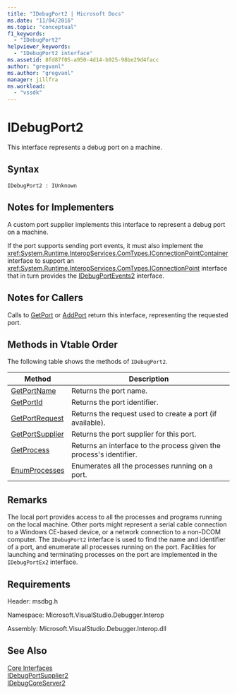 ```yaml
---
title: "IDebugPort2 | Microsoft Docs"
ms.date: "11/04/2016"
ms.topic: "conceptual"
f1_keywords: 
  - "IDebugPort2"
helpviewer_keywords: 
  - "IDebugPort2 interface"
ms.assetid: 8fd87f05-a950-4d14-b925-98be29d4facc
author: "gregvanl"
ms.author: "gregvanl"
manager: jillfra
ms.workload: 
  - "vssdk"
---
```

# IDebugPort2
This interface represents a debug port on a machine.  
  
## Syntax  
  
```  
IDebugPort2 : IUnknown  
```  
  
## Notes for Implementers  
 A custom port supplier implements this interface to represent a debug port on a machine.  
  
 If the port supports sending port events, it must also implement the <xref:System.Runtime.InteropServices.ComTypes.IConnectionPointContainer> interface to support an <xref:System.Runtime.InteropServices.ComTypes.IConnectionPoint> interface that in turn provides the [IDebugPortEvents2](../../../extensibility/debugger/reference/idebugportevents2.md) interface.  
  
## Notes for Callers  
 Calls to [GetPort](../../../extensibility/debugger/reference/idebugportsupplier2-getport.md) or [AddPort](../../../extensibility/debugger/reference/idebugportsupplier2-addport.md) return this interface, representing the requested port.  
  
## Methods in Vtable Order  
 The following table shows the methods of `IDebugPort2`.  
  
|Method|Description|  
|------------|-----------------|  
|[GetPortName](../../../extensibility/debugger/reference/idebugport2-getportname.md)|Returns the port name.|  
|[GetPortId](../../../extensibility/debugger/reference/idebugport2-getportid.md)|Returns the port identifier.|  
|[GetPortRequest](../../../extensibility/debugger/reference/idebugport2-getportrequest.md)|Returns the request used to create a port (if available).|  
|[GetPortSupplier](../../../extensibility/debugger/reference/idebugport2-getportsupplier.md)|Returns the port supplier for this port.|  
|[GetProcess](../../../extensibility/debugger/reference/idebugport2-getprocess.md)|Returns an interface to the process given the process's identifier.|  
|[EnumProcesses](../../../extensibility/debugger/reference/idebugport2-enumprocesses.md)|Enumerates all the processes running on a port.|  
  
## Remarks  
 The local port provides access to all the processes and programs running on the local machine. Other ports might represent a serial cable connection to a Windows CE-based device, or a network connection to a non-DCOM computer. The `IDebugPort2` interface is used to find the name and identifier of a port, and enumerate all processes running on the port. Facilities for launching and terminating processes on the port are implemented in the `IDebugPortEx2` interface.  
  
## Requirements  
 Header: msdbg.h  
  
 Namespace: Microsoft.VisualStudio.Debugger.Interop  
  
 Assembly: Microsoft.VisualStudio.Debugger.Interop.dll  
  
## See Also  
 [Core Interfaces](../../../extensibility/debugger/reference/core-interfaces.md)   
 [IDebugPortSupplier2](../../../extensibility/debugger/reference/idebugportsupplier2.md)   
 [IDebugCoreServer2](../../../extensibility/debugger/reference/idebugcoreserver2.md)
